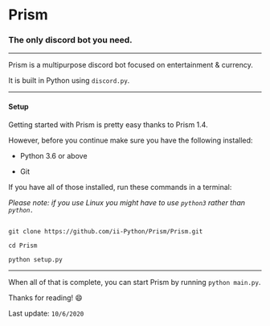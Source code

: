 # Prism

### The only discord bot you need.

---

Prism is a multipurpose discord bot focused on entertainment & currency.

It is built in Python using `discord.py`.

---


#### Setup

Getting started with Prism is pretty easy thanks to Prism 1.4.

  
However, before you continue make sure you have the following installed:

- Python 3.6 or above

- Git



If you have all of those installed, run these commands in a terminal:

*Please note: if you use Linux you might have to use `python3` rather than `python.`*


```

git clone https://github.com/ii-Python/Prism/Prism.git

cd Prism

python setup.py

```

---



When all of that is complete, you can start Prism by running `python main.py`.

  


Thanks for reading! 😄

Last update: `10/6/2020`
